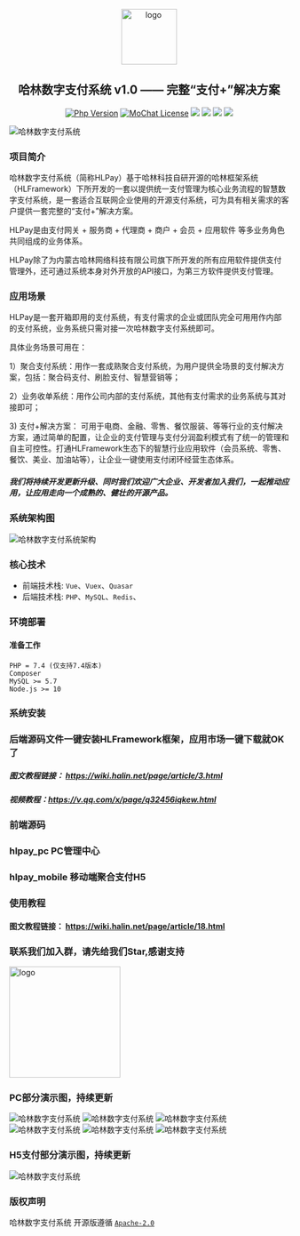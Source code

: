 <p></p>
<p></p>

<p align="center">
  <img alt="logo" src="https://cdn.halin.net/download/logo-300-shadow-1.png" height="100">
</p>
<h2 align="center">哈林数字支付系统 v1.0 —— 完整“支付+”解决方案</h2>

<div align="center">

<a href="https://www.php.net"><img src="https://img.shields.io/badge/php-%3E=7.4-brightgreen.svg?maxAge=2592000" alt="Php Version"></a>
  <a href="https://github.com/mochat-cloud/mochat/blob/master/LICENSE"><img src="https://img.shields.io/github/license/mochat-cloud/mochat.svg?maxAge=2592000" alt="MoChat License"></a> <img src="https://img.shields.io/npm/v/quasar.svg?label=quasar"> <img src="https://img.shields.io/npm/v/%40quasar/app.svg?label=@quasar/app"> <img src="https://img.shields.io/npm/v/%40quasar/cli.svg?label=@quasar/cli"> <img src="https://img.shields.io/npm/v/%40quasar/extras.svg?label=@quasar/extras">

</div>

<p></p>
<p></p>
<p></p>
<p></p>

![哈林数字支付系统](https://cdn.halin.net/download/hlpay/banner-hlpay.jpg)

### 项目简介

 哈林数字支付系统（简称HLPay）基于哈林科技自研开源的哈林框架系统（HLFramework）下所开发的一套以提供统一支付管理为核心业务流程的智慧数字支付系统，是一套适合互联网企业使用的开源支付系统，可为具有相关需求的客户提供一套完整的“支付+”解决方案。

HLPay是由支付网关 + 服务商 + 代理商 + 商户 + 会员 + 应用软件 等多业务角色共同组成的业务体系。

HLPay除了为内蒙古哈林网络科技有限公司旗下所开发的所有应用软件提供支付管理外，还可通过系统本身对外开放的API接口，为第三方软件提供支付管理。

### 应用场景
HLPay是一套开箱即用的支付系统，有支付需求的企业或团队完全可用用作内部的支付系统，业务系统只需对接一次哈林数字支付系统即可。 
<p>具体业务场景可用在：</p>
<p>1）聚合支付系统：用作一套成熟聚合支付系统，为用户提供全场景的支付解决方案，包括：聚合码支付、刷脸支付、智慧营销等；</p>
<p>2）业务收单系统：用作公司内部的支付系统，其他有支付需求的业务系统与其对接即可；</p>
<p>3) 支付+解决方案： 可用于电商、金融、零售、餐饮服装、等等行业的支付解决方案，通过简单的配置，让企业的支付管理与支付分润盈利模式有了统一的管理和自主可控性。打通HLFramework生态下的智慧行业应用软件（会员系统、零售、餐饮、美业、加油站等），让企业一键使用支付闭环经营生态体系。</p>



##### 我们将持续开发更新升级、同时我们欢迎广大企业、开发者加入我们，一起推动应用，让应用走向一个成熟的、健壮的开源产品。

### 系统架构图

![哈林数字支付系统架构](https://cdn.halin.net/download/hlpay/hlpay_frame.png "哈林数字支付系统")

### 核心技术
* 前端技术栈: `Vue`、`Vuex`、`Quasar`
* 后端技术栈: `PHP`、`MySQL`、`Redis`、

### 环境部署
#### 准备工作

```
PHP = 7.4 (仅支持7.4版本)
Composer
MySQL >= 5.7
Node.js >= 10
```

### 系统安装
### 后端源码文件一键安装HLFramework框架，应用市场一键下载就OK了

##### 图文教程链接： https://wiki.halin.net/page/article/3.html

##### 视频教程：https://v.qq.com/x/page/q32456iqkew.html

### 前端源码
### hlpay_pc  PC管理中心
### hlpay_mobile 移动端聚合支付H5

### 使用教程
#### 图文教程链接： https://wiki.halin.net/page/article/18.html

### 联系我们加入群，请先给我们Star,感谢支持

<img alt="logo" src="https://cdn.halin.net/download/qwscrm_kefu.png" height="200">

### PC部分演示图，持续更新

![哈林数字支付系统](https://cdn.halin.net/download/hlpay/hlpay-1.jpg "哈林数字支付系统")
![哈林数字支付系统](https://cdn.halin.net/download/hlpay/hlpay-2.jpg "哈林数字支付系统")
![哈林数字支付系统](https://cdn.halin.net/download/hlpay/hlpay-3.jpg "哈林数字支付系统")
![哈林数字支付系统](https://cdn.halin.net/download/hlpay/hlpay-4.jpg "哈林数字支付系统")
![哈林数字支付系统](https://cdn.halin.net/download/hlpay/hlpay-5.jpg "哈林数字支付系统")
![哈林数字支付系统](https://cdn.halin.net/download/hlpay/hlpay-6.jpg "哈林数字支付系统")

### H5支付部分演示图，持续更新
![哈林数字支付系统](https://cdn.halin.net/download/hlpay/hlpay-7.jpg "哈林数字支付系统")

### 版权声明

哈林数字支付系统 开源版遵循 [`Apache-2.0`](https://github.com/halinkeji/hlpay/blob/master/LICENSE.md ) 
